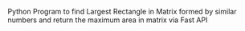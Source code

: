 Python Program to find Largest Rectangle in Matrix formed by similar numbers and return the maximum area in matrix via Fast API
